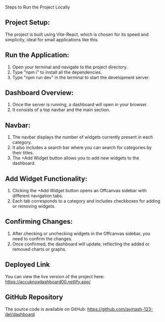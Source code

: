 Steps to Run the Project Locally
## Project Setup: 
The project is built using Vite-React, which is chosen for its speed and simplicity, ideal for small applications like this.

## Run the Application:

1. Open your terminal and navigate to the project directory.
2. Type "npm i" to install all the dependencies.
2. Type "npm run dev" in the terminal to start the development server.

## Dashboard Overview:

1. Once the server is running, a dashboard will open in your browser.
2. It consists of a top navbar and the main section.


## Navbar:

1. The navbar displays the number of widgets currently present in each category.
2. It also includes a search bar where you can search for categories by their titles.
3. The +Add Widget button allows you to add new widgets to the dashboard.

## Add Widget Functionality:

1. Clicking the +Add Widget button opens an Offcanvas sidebar with different navigation tabs.
2. Each tab corresponds to a category and includes checkboxes for adding or removing widgets.

## Confirming Changes:

1. After checking or unchecking widgets in the Offcanvas sidebar, you need to confirm the changes.
2. Once confirmed, the dashboard will update, reflecting the added or removed charts or graphs.

## Deployed Link
You can view the live version of the project here: https://accuknoxdashboard00.netlify.app/

## GitHub Repository
The source code is available on GitHub: https://github.com/avinash-123-del/dashboard



